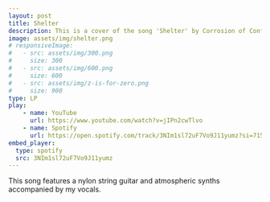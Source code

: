 ```yaml
---
layout: post
title: Shelter
description: This is a cover of the song 'Shelter' by Corrosion of Conformity. 
image: assets/img/shelter.png
# responsiveImage:
#   - src: assets/img/300.png
#     size: 300
#   - src: assets/img/600.png
#     size: 600
#   - src: assets/img/z-is-for-zero.png
#     size: 900
type: LP
play:
    - name: YouTube
      url: https://www.youtube.com/watch?v=jIPn2cwTlvo
    - name: Spotify
      url: https://open.spotify.com/track/3NIm1sl72uF7Vo9J11yumz?si=715b384772b44145
embed_player:
  type: spotify
  src: 3NIm1sl72uF7Vo9J11yumz
---
```

This song features a nylon string guitar and atmospheric synths accompanied by my vocals. 

